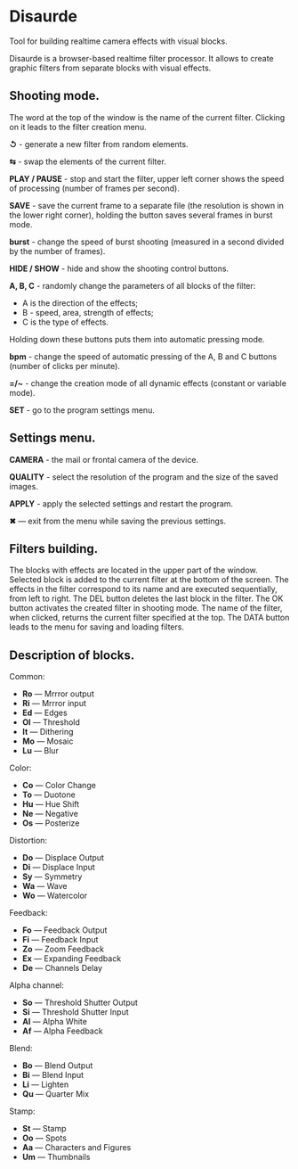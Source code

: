 # Disaurde
Tool for building realtime camera effects with visual blocks.

Disaurde is a browser-based realtime filter processor. It allows to create graphic filters from separate blocks with visual effects.

## Shooting mode.

The word at the top of the window is the name of the current filter. Clicking on it leads to the filter creation menu.

**↺** - generate a new filter from random elements.

**⇆** - swap the elements of the current filter.

**PLAY / PAUSE** - stop and start the filter, upper left corner shows the speed of processing (number of frames per second).

**SAVE** - save the current frame to a separate file (the resolution is shown in the lower right corner), holding the button saves several frames in burst mode.

**burst** - change the speed of burst shooting (measured in a second divided by the number of frames).

**HIDE / SHOW** - hide and show the shooting control buttons.

**A, B, C** - randomly change the parameters of all blocks of the filter:

* A is the direction of the effects;
* B - speed, area, strength of effects;
* C is the type of effects.

Holding down these buttons puts them into automatic pressing mode.

**bpm** - change the speed of automatic pressing of the A, B and C buttons (number of clicks per minute).

**=/~** - change the creation mode of all dynamic effects (constant or variable mode).

**SET** - go to the program settings menu.

## Settings menu.

**CAMERA** - the mail or frontal camera of the device.

**QUALITY** - select the resolution of the program and the size of the saved images.

**APPLY** - apply the selected settings and restart the program.

**✖** — exit from the menu while saving the previous settings.

## Filters building.

The blocks with effects are located in the upper part of the window. Selected block is added to the current filter at the bottom of the screen. The effects in the filter correspond to its name and are executed sequentially, from left to right. The DEL button deletes the last block in the filter. The OK button activates the created filter in shooting mode. The name of the filter, when clicked, returns the current filter specified at the top. The DATA button leads to the menu for saving and loading filters.

## Description of blocks.

Common:

* **Ro** — Mrrror output
* **Ri** — Mrrror input
* **Ed** — Edges
* **Ol** — Threshold
* **It** — Dithering
* **Mo** — Mosaic
* **Lu** — Blur 

Color:

* **Co** — Color Change
* **To** — Duotone
* **Hu** — Hue Shift
* **Ne** — Negative
* **Os** — Posterize

Distortion:

* **Do** — Displace Output
* **Di** — Displace Input
* **Sy** — Symmetry
* **Wa** — Wave
* **Wo** — Watercolor

Feedback:

* **Fo** — Feedback Output
* **Fi** — Feedback Input
* **Zo** — Zoom Feedback
* **Ex** — Expanding Feedback
* **De** — Channels Delay

Alpha channel:

* **So** — Threshold Shutter Output
* **Si** — Threshold Shutter Input
* **Al** — Alpha White
* **Af** — Alpha Feedback

Blend:

* **Bo** — Blend Output
* **Bi** — Blend Input
* **Li** — Lighten
* **Qu** — Quarter Mix

Stamp:

* **St** — Stamp
* **Oo** — Spots
* **Aa** — Characters and Figures
* **Um** — Thumbnails


